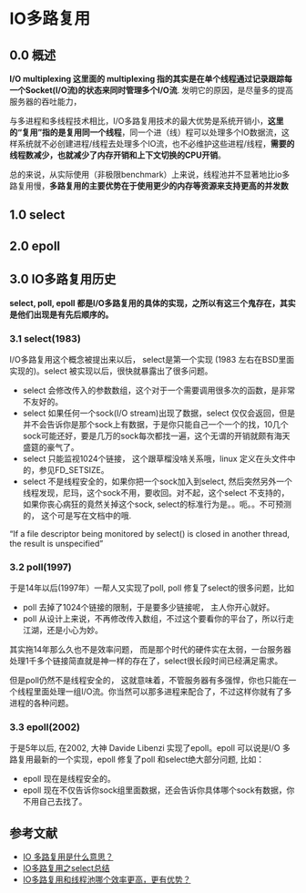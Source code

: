 # IO多路复用

## 0.0 概述

**I/O multiplexing 这里面的 multiplexing 指的其实是在单个线程通过记录跟踪每一个Socket(I/O流)的状态来同时管理多个I/O流**. 发明它的原因，是尽量多的提高服务器的吞吐能力，

与多进程和多线程技术相比，I/O多路复用技术的最大优势是系统开销小，**这里的“复用”指的是复用同一个线程**，同一个进（线）程可以处理多个IO数据流，这样系统就不必创建进程/线程去处理多个IO流，也不必维护这些进程/线程，**需要的线程数减少，也就减少了内存开销和上下文切换的CPU开销**。

总的来说，从实际使用（非极限benchmark）上来说，线程池并不显著地比io多路复用慢，**多路复用的主要优势在于使用更少的内存等资源来支持更高的并发数**

## 1.0 select

## 2.0 epoll

## 3.0 IO多路复用历史

**select, poll, epoll 都是I/O多路复用的具体的实现，之所以有这三个鬼存在，其实是他们出现是有先后顺序的。** 

### 3.1 select(1983)

I/O多路复用这个概念被提出来以后， select是第一个实现 (1983 左右在BSD里面实现的)。select 被实现以后，很快就暴露出了很多问题。 
- select 会修改传入的参数数组，这个对于一个需要调用很多次的函数，是非常不友好的。
-  select 如果任何一个sock(I/O stream)出现了数据，select 仅仅会返回，但是并不会告诉你是那个sock上有数据，于是你只能自己一个一个的找，10几个sock可能还好，要是几万的sock每次都找一遍，这个无谓的开销就颇有海天盛筵的豪气了。
-  select 只能监视1024个链接， 这个跟草榴没啥关系哦，linux 定义在头文件中的，参见FD_SETSIZE。
-  select 不是线程安全的，如果你把一个sock加入到select, 然后突然另外一个线程发现，尼玛，这个sock不用，要收回。对不起，这个select 不支持的，如果你丧心病狂的竟然关掉这个sock, select的标准行为是。。呃。。不可预测的， 这个可是写在文档中的哦.

“If a file descriptor being monitored by select() is closed in another thread, the result is unspecified”

### 3.2 poll(1997)

于是14年以后(1997年）一帮人又实现了poll, poll 修复了select的很多问题，比如 

- poll 去掉了1024个链接的限制，于是要多少链接呢， 主人你开心就好。
- poll 从设计上来说，不再修改传入数组，不过这个要看你的平台了，所以行走江湖，还是小心为妙。

其实拖14年那么久也不是效率问题， 而是那个时代的硬件实在太弱，一台服务器处理1千多个链接简直就是神一样的存在了，select很长段时间已经满足需求。

但是poll仍然不是线程安全的， 这就意味着，不管服务器有多强悍，你也只能在一个线程里面处理一组I/O流。你当然可以那多进程来配合了，不过这样你就有了多进程的各种问题。

### 3.3 epoll(2002)

于是5年以后, 在2002, 大神 Davide Libenzi 实现了epoll。epoll 可以说是I/O 多路复用最新的一个实现，epoll 修复了poll 和select绝大部分问题, 比如： 

- epoll 现在是线程安全的。 
- epoll 现在不仅告诉你sock组里面数据，还会告诉你具体哪个sock有数据，你不用自己去找了。

## 参考文献

- [IO 多路复用是什么意思？](https://www.zhihu.com/question/32163005)
- [IO多路复用之select总结](https://www.cnblogs.com/Anker/archive/2013/08/14/3258674.html)
- [IO多路复用和线程池哪个效率更高，更有优势？](https://www.zhihu.com/question/306267779)